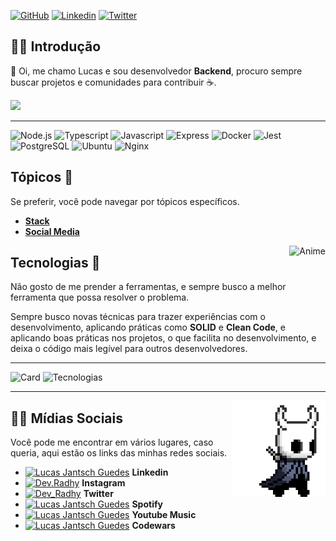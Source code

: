 [![GitHub][github-badge]][github-link]
[![Linkedin][likedin-badge]][linkedin-link] 
[![Twitter][Twitter-badge]][twitter-link]

<!-- <p align="center" >
  <img width="1200" src="https://user-images.githubusercontent.com/50425715/132974318-ac4c21c7-265a-4438-9cfb-59b59e9e31c9.gif" alt="Welcome" />
</p> -->

##  💁‍♀️ Introdução
👋 Oi, me chamo Lucas e sou desenvolvedor **Backend**, procuro sempre buscar projetos e comunidades para contribuir ☕.

<p>
  <img src="https://i.pinimg.com/originals/a2/4c/b5/a24cb568fa40046f8562dbc45cea8506.gif" />
</p>

---

![Node.js][node-dot-js]
![Typescript][typescript]
![Javascript][javascript]
![Express][express]
![Docker][docker]
![Jest][jest]
![PostgreSQL][postgresql]
![Ubuntu][ubuntu]
![Nginx][nginx]

## Tópicos 🎉
Se preferir, você pode navegar por tópicos específicos.

* **[Stack](#tecnologias-)**
* **[Social Media](#%EF%B8%8F-mídias-sociais)**
    
<img align="right" src="https://user-images.githubusercontent.com/50425715/109451790-fe634380-7a2c-11eb-90e7-89a95de0687a.gif" alt="Anime" />

## Tecnologias 👾
Não gosto de me prender a ferramentas, e sempre busco a melhor ferramenta que possa resolver o problema.

Sempre busco novas técnicas para trazer experiências com o desenvolvimento, aplicando práticas como **SOLID** e **Clean Code**, e aplicando boas práticas nos projetos, o que facilita no desenvolvimento, e deixa o código mais legível para outros desenvolvedores.

---

<img width="400" src="https://github-readme-stats.vercel.app/api?username=DevRadhy&show_icons=true&theme=dracula" alt="Card" />
<img width="400" src="https://github-readme-stats.vercel.app/api/top-langs/?username=DevRadhy&layout=compact&theme=dracula" alt="Tecnologias" />

---

<p>
  <img align="right" width="150" src="https://raw.githubusercontent.com/TanZng/TanZng/master/assets/hollor_knight3.gif" />
</p>

## 🙆‍♀️ Mídias Sociais
Você pode me encontrar em vários lugares, caso queria, aqui estão os links das minhas redes sociais.

- [![Lucas Jantsch Guedes][linkedin]][linkedin-link] **Linkedin**
- [![Dev.Radhy][instagram]][instagram-link] **Instagram**
- [![Dev_Radhy][twitter]][twitter-link] **Twitter**
- [![Lucas Jantsch Guedes][spotify]][spotify-link] **Spotify**
- [![Lucas Jantsch Guedes][youtubemusic]][youtubemusic-link] **Youtube Music**
- [![Lucas Jantsch Guedes][codewars]][codewars-link] **Codewars**

<!-- Bages -->
[github-badge]: https://img.shields.io/badge/-DevRadhy-grey?style=for-the-badge&logo=github "Github"
[discord-badge]: https://img.shields.io/badge/-Radhy-grey?style=for-the-badge&logo=discord "Discord"
[likedin-badge]: https://img.shields.io/badge/-Lucas%20Jantsch%20Guedes-blue?style=for-the-badge&logo=linkedin "Linkedin"
[codewars-badge]: https://img.shields.io/badge/-Lucas%20Jantsch%20Guedes-grey?style=for-the-badge&logo=codewars&logoColor=ad2c27 "Codewars"
[instagram-badge]: https://img.shields.io/badge/-@Dev.Radhy-grey?style=for-the-badge&logo=instagram "Instagram"
[twitter-badge]: https://img.shields.io/badge/-@Dev__Radhy-grey?style=for-the-badge&logo=twitter "Twitter"

<!-- Midia -->
[codewars]: https://user-images.githubusercontent.com/50425715/118725813-d4891400-b806-11eb-9be9-1ee674896f87.png "Codewars"
[discord]: https://user-images.githubusercontent.com/50425715/118725821-d521aa80-b806-11eb-8208-5b65882fa3f3.png "Discord"
[instagram]: https://user-images.githubusercontent.com/50425715/118725825-d5ba4100-b806-11eb-9585-f4bfbab917ab.png "Instagram"
[linkedin]: https://user-images.githubusercontent.com/50425715/118725828-d652d780-b806-11eb-83e8-e7c9616a5fbf.png "Linkedin"
[twitter]: https://user-images.githubusercontent.com/50425715/118725829-d6eb6e00-b806-11eb-85e5-83d049d68009.png "Twitter"
[spotify]: https://user-images.githubusercontent.com/50425715/119236858-ff79ad80-bb0f-11eb-9dbb-7b51e3a74a2e.png "Spotify"
[youtubemusic]: https://user-images.githubusercontent.com/50425715/119236859-00124400-bb10-11eb-88e5-e57371ce40ef.png "Youbue Music"

<!-- Tools -->
[docker]: https://user-images.githubusercontent.com/50425715/119236855-fee11700-bb0f-11eb-9d81-803771959948.png "Docker"
[node-dot-js]: https://user-images.githubusercontent.com/50425715/117381164-d3c0bb80-aeb1-11eb-9faa-bb7622919a46.png "Node.js"
[typescript]: https://user-images.githubusercontent.com/50425715/117381166-d4595200-aeb1-11eb-9ebf-6946d40f49ba.png "Typescript"
[javascript]: https://user-images.githubusercontent.com/50425715/117381162-d3282500-aeb1-11eb-97d4-a0cee9161151.png "Javascript"
[express]: https://user-images.githubusercontent.com/50425715/117381158-d28f8e80-aeb1-11eb-82c2-5d9e1520cbbe.png "Express"
[postgresql]: https://user-images.githubusercontent.com/50425715/117381165-d3c0bb80-aeb1-11eb-8e93-82676e0b7db6.png "PostgreSQL"
[jest]: https://user-images.githubusercontent.com/50425715/119237075-677cc380-bb11-11eb-9358-376c6bcd0645.png "Jest"
[ubuntu]: https://user-images.githubusercontent.com/50425715/117381167-d4f1e880-aeb1-11eb-8acd-a6de32742ee4.png "Ubuntu"
[github]: https://user-images.githubusercontent.com/50425715/119237437-2edde980-bb13-11eb-9ede-000023d3807c.png "Github"
[nginx]: https://user-images.githubusercontent.com/50425715/119852460-afbb2d80-bee5-11eb-9922-7e399830f833.png "Nginx"

<!-- Links -->
[github-link]: https://github.com/DevRadhy
[linkedin-link]: https://www.linkedin.com/in/lucas-jantsch-guedes/
[codewars-link]: https://www.codewars.com/users/Lucas%20Jantsch%20Guedes
[instagram-link]: https://www.instagram.com/dev.radhy
[twitter-link]: https://twitter.com/Dev_Radhy
[spotify-link]: https://open.spotify.com/user/31i6gzydhylswa4pszmgiml2mvna
[youtubemusic-link]: https://music.youtube.com/channel/UCkgWGGoaukJyfu_zu57hcgw
